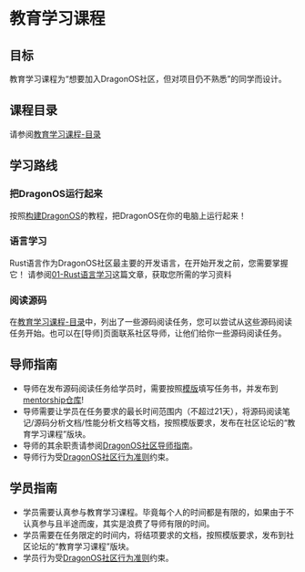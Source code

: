 # 教育学习课程

## 目标

教育学习课程为“想要加入DragonOS社区，但对项目仍不熟悉”的同学而设计。

## 课程目录

请参阅[教育学习课程-目录]

## 学习路线

### 把DragonOS运行起来

按照[构建DragonOS](https://docs.dragonos.org/zh-cn/latest/introduction/build_system.html)的教程，把DragonOS在你的电脑上运行起来！

### 语言学习

Rust语言作为DragonOS社区最主要的开发语言，在开始开发之前，您需要掌握它！
请参阅[01-Rust语言学习]这篇文章，获取您所需的学习资料



### 阅读源码

在[教育学习课程-目录]中，列出了一些源码阅读任务，您可以尝试从这些源码阅读任务开始。也可以在[导师]页面联系社区导师，让他们给你一些源码阅读任务。

## 导师指南

- 导师在发布源码阅读任务给学员时，需要按照[模版](task-template.md)填写任务书，并发布到[mentorship仓库]!
- 导师需要让学员在任务要求的最长时间范围内（不超过21天），将源码阅读笔记/源码分析文档/性能分析文档等文档，按照模版要求，发布在社区论坛的“教育学习课程”版块。
- 导师的其余职责请参阅[DragonOS社区导师指南]。
- 导师行为受[DragonOS社区行为准则]约束。


## 学员指南

- 学员需要认真参与教育学习课程。毕竟每个人的时间都是有限的，如果由于不认真参与且半途而废，其实是浪费了导师有限的时间。
- 学员需要在任务限定的时间内，将结项要求的文档，按照模版要求，发布到社区论坛的“教育学习课程”版块。
- 学员行为受[DragonOS社区行为准则]约束。

[01-Rust语言学习]: /educational-learning-courses/01-rust-lang.md
[教育学习课程-目录]: ./00-contents.md
[mentorship仓库]: https://github.com/DragonOS-Community/mentorship.md
[DragonOS社区导师指南]: https://community.dragonos.org/mentorship/mentor-guide.html
[DragonOS社区行为准则]: https://community.dragonos.org/contributors/code_of_conduct.html

